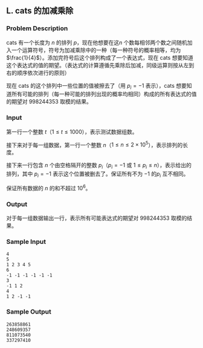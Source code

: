 ## L. cats 的加减乘除

### Problem Description

cats 有一个长度为 $n$ 的排列 $p$，现在他想要在这$n$ 个数每相邻两个数之间随机加入一个运算符号，符号为加减乘除中的一种（每一种符号的概率相等，均为 $\frac{1}{4}$）。添加完符号后这个排列构成了一个表达式，现在
cats
想要知道这个表达式的值的期望。（表达式的计算遵循先乘除后加减，同级运算则按从左到右的顺序依次进行的原则）

现在 cats 的这个排列中一些位置的值被擦去了（用 $p_i=-1$ 表示），cats
想要知道所有可能的排列（每一种可能的排列出现的概率均相同）构成的所有表达式的值的期望对 $998244353$ 取模的结果。

### Input

第一行一个整数 $t$（$1\leq t\leq 1000$），表示测试数据组数。

接下来对于每一组数据，第一行一个整数 $n$（$1\leq n\leq 2\times 10^5$），表示排列的长度。

接下来一行包含 $n$ 个由空格隔开的整数 $p_i$（$p_i=-1$ 或 $1\leq p_i\leq n$），表示给出的排列，其中 $p_i=-1$ 表示这个位置被删去了。保证所有不为 $-1$ 的$p_i$ 互不相同。

保证所有数据的 $n$ 的和不超过 $10^6$。

### Output

对于每一组数据输出一行，表示所有可能表达式的期望对 $998244353$ 取模的结果。

### Sample Input

```plain
4
5
1 2 3 4 5
6
-1 -1 -1 -1 -1 -1
3
-1 1 2
4
1 2 -1 -1
```

### Sample Output

```plain
263858861
248609357
811073540
337297410
```

